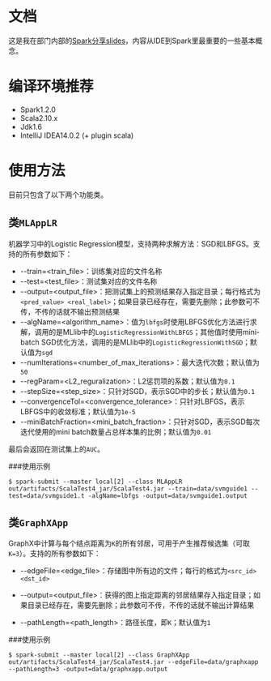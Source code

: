 # 文档
这是我在部门内部的[Spark分享slides](http://pan.baidu.com/s/1nrscQ)，内容从IDE到Spark里最重要的一些基本概念。


# 编译环境推荐

* Spark1.2.0
* Scala2.10.x
* Jdk1.6
* IntelliJ IDEA14.0.2 (+ plugin scala)


# 使用方法
目前只包含了以下两个功能类。

## 类`MLAppLR`
机器学习中的Logistic Regression模型，支持两种求解方法：SGD和LBFGS。支持的所有参数如下：

* --train=\<train_file\>：训练集对应的文件名称
* --test=\<test_file\>：测试集对应的文件名称
* --output=\<output_file\>：把测试集上的预测结果存入指定目录；每行格式为`<pred_value> <real_label>`；如果目录已经存在，需要先删除；此参数可不传，不传的话就不输出预测结果
* --algName=\<algorithm_name\>：值为`lbfgs`时使用LBFGS优化方法进行求解，调用的是MLlib中的`LogisticRegressionWithLBFGS`；其他值时使用mini-batch SGD优化方法，调用的是MLlib中的`LogisticRegressionWithSGD`；默认值为`sgd`
* --numIterations=\<number\_of\_max\_iterations\>：最大迭代次数；默认值为`50`
* --regParam=\<L2_reguralization\>：L2惩罚项的系数；默认值为`0.1`
* --stepSize=\<step_size\>：只针对SGD，表示SGD中的步长；默认值为`0.1`
* --convergenceTol=\<convergence_tolerance\>：只针对LBFGS，表示LBFGS中的收敛标准；默认值为`1e-5`
* --miniBatchFraction=\<mini\_batch\_fraction\>：只针对SGD，表示SGD每次迭代使用的mini batch数量占总样本集的比例；默认值为`0.01`

最后会返回在测试集上的`AUC`。

###使用示例

```
$ spark-submit --master local[2] --class MLAppLR out/artifacts/ScalaTest4_jar/ScalaTest4.jar --train=data/svmguide1 --test=data/svmguide1.t -algName=lbfgs -output=data/svmguide1.output
```


## 类`GraphXApp`
GraphX中计算与每个结点距离为`K`的所有邻居，可用于产生推荐候选集（可取`K=3`）。支持的所有参数如下：

* --edgeFile=\<edge_file\>：存储图中所有边的文件；每行的格式为`<src_id> <dst_id>`
* --output=\<output_file\>：获得的图上指定距离的邻居结果存入指定目录；如果目录已经存在，需要先删除；此参数可不传，不传的话就不输出计算结果

* --pathLength=\<path_length\>：路径长度，即`K`；默认值为`1`


###使用示例

```
$ spark-submit --master local[2] --class GraphXApp out/artifacts/ScalaTest4_jar/ScalaTest4.jar --edgeFile=data/graphxapp --pathLength=3 -output=data/graphxapp.output
```